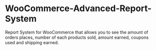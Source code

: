 # WooCommerce-Advanced-Report-System
Report System for WooCommerce that allows you to see the amount of orders places, number of each products sold, amount earned, coupons used and shipping earned.
